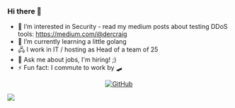 ### Hi there 👋

- 🔭 I’m interested in Security - read my medium posts about testing DDoS tools: https://medium.com/@dercraig
- 🌱 I’m currently learning a little golang
- 🖧 I work in IT / hosting as Head of a team of 25
- 💬 Ask me about jobs, I'm hiring! ;)
- ⚡ Fun fact: I commute to work by 🛹

<p align="center">
<a href="https://github.com/craig"><img src="https://img.shields.io/github/followers/craig.svg?label=GitHub&style=social" alt="GitHub"></a>
  
![](https://github-readme-stats.vercel.app/api?username=craig&show_icons=true&hide_border=true)
